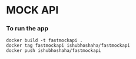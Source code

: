 # MOCK API

### To run the app
```
docker build -t fastmockapi .
docker tag fastmockapi ishubhoshaha/fastmockapi
docker push ishubhoshaha/fastmockapi
```